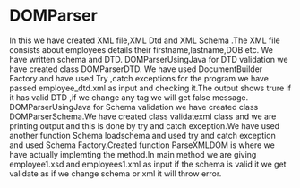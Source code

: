 # DOMParser
In this we have created XML file,XML Dtd and XML Schema .The XML file consists about employees details their firstname,lastname,DOB etc. We have written schema and  DTD.
DOMParserUsingJava for DTD validation we have created class DOMParserDTD. We have used DocumentBuilder Factory and have used Try ,catch exceptions for the program we have passed employee_dtd.xml as input and checking it.The output shows trure if it has valid DTD ,if we change any tag we will get false message.
DOMParserUsingJava for Schema validation we have created class DOMParserSchema.We have created class validatexml class and we are printing output and this is done by try and catch exception.We have used another function Schema loadschema and used try and catch exception and used Schema Factory.Created function ParseXMLDOM is where we have actually implemting the method.In main method we are giving employee1.xsd and employees1.xml as input if the schema is valid it we get validate as if we change schema or xml it will throw error.
